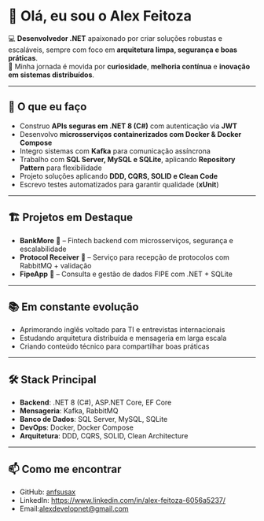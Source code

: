# 👋 Olá, eu sou o Alex Feitoza  

💻 **Desenvolvedor .NET** apaixonado por criar soluções robustas e escaláveis, sempre com foco em **arquitetura limpa, segurança e boas práticas**.  
🔎 Minha jornada é movida por **curiosidade**, **melhoria contínua** e **inovação em sistemas distribuídos**.  

---

## 🚀 O que eu faço  

- Construo **APIs seguras em .NET 8 (C#)** com autenticação via **JWT**  
- Desenvolvo **microsserviços containerizados com Docker & Docker Compose**  
- Integro sistemas com **Kafka** para comunicação assíncrona  
- Trabalho com **SQL Server, MySQL e SQLite**, aplicando **Repository Pattern** para flexibilidade  
- Projeto soluções aplicando **DDD, CQRS, SOLID e Clean Code**  
- Escrevo testes automatizados para garantir qualidade (**xUnit**)  

---

## 🏗️ Projetos em Destaque  

- **BankMore** 🏦 – Fintech backend com microsserviços, segurança e escalabilidade  
- **Protocol Receiver** 📑 – Serviço para recepção de protocolos com RabbitMQ + validação  
- **FipeApp** 🚗 – Consulta e gestão de dados FIPE com .NET + SQLite  

---

## 📚 Em constante evolução  

- Aprimorando inglês voltado para TI e entrevistas internacionais  
- Estudando arquitetura distribuída e mensageria em larga escala  
- Criando conteúdo técnico para compartilhar boas práticas  

---

## 🛠️ Stack Principal  

- **Backend**: .NET 8 (C#), ASP.NET Core, EF Core  
- **Mensageria**: Kafka, RabbitMQ  
- **Banco de Dados**: SQL Server, MySQL, SQLite  
- **DevOps**: Docker, Docker Compose  
- **Arquitetura**: DDD, CQRS, SOLID, Clean Architecture  

---

## 📫 Como me encontrar  

- GitHub: [anfsusax](https://github.com/anfsusax)  
- LinkedIn: https://www.linkedin.com/in/alex-feitoza-6056a5237/  
- Email:alexdevelopnet@gmail.com 
